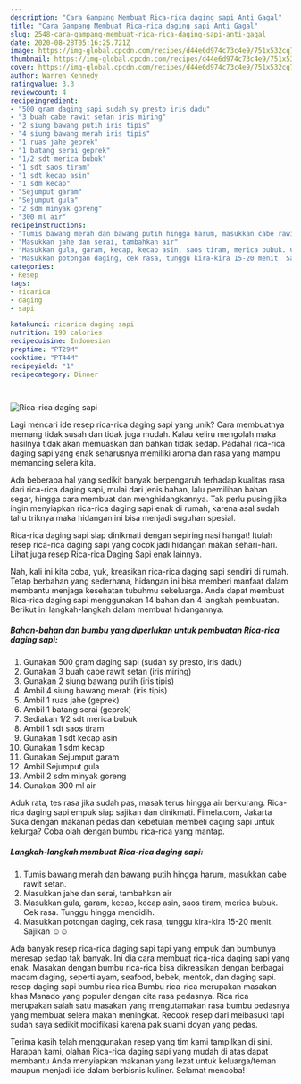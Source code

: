 ```yaml
---
description: "Cara Gampang Membuat Rica-rica daging sapi Anti Gagal"
title: "Cara Gampang Membuat Rica-rica daging sapi Anti Gagal"
slug: 2548-cara-gampang-membuat-rica-rica-daging-sapi-anti-gagal
date: 2020-08-28T05:16:25.721Z
image: https://img-global.cpcdn.com/recipes/d44e6d974c73c4e9/751x532cq70/rica-rica-daging-sapi-foto-resep-utama.jpg
thumbnail: https://img-global.cpcdn.com/recipes/d44e6d974c73c4e9/751x532cq70/rica-rica-daging-sapi-foto-resep-utama.jpg
cover: https://img-global.cpcdn.com/recipes/d44e6d974c73c4e9/751x532cq70/rica-rica-daging-sapi-foto-resep-utama.jpg
author: Warren Kennedy
ratingvalue: 3.3
reviewcount: 4
recipeingredient:
- "500 gram daging sapi sudah sy presto iris dadu"
- "3 buah cabe rawit setan iris miring"
- "2 siung bawang putih iris tipis"
- "4 siung bawang merah iris tipis"
- "1 ruas jahe geprek"
- "1 batang serai geprek"
- "1/2 sdt merica bubuk"
- "1 sdt saos tiram"
- "1 sdt kecap asin"
- "1 sdm kecap"
- "Sejumput garam"
- "Sejumput gula"
- "2 sdm minyak goreng"
- "300 ml air"
recipeinstructions:
- "Tumis bawang merah dan bawang putih hingga harum, masukkan cabe rawit setan."
- "Masukkan jahe dan serai, tambahkan air"
- "Masukkan gula, garam, kecap, kecap asin, saos tiram, merica bubuk. Cek rasa. Tunggu hingga mendidih."
- "Masukkan potongan daging, cek rasa, tunggu kira-kira 15-20 menit. Sajikan ☺️☺️"
categories:
- Resep
tags:
- ricarica
- daging
- sapi

katakunci: ricarica daging sapi 
nutrition: 190 calories
recipecuisine: Indonesian
preptime: "PT29M"
cooktime: "PT44M"
recipeyield: "1"
recipecategory: Dinner

---
```



![Rica-rica daging sapi](https://img-global.cpcdn.com/recipes/d44e6d974c73c4e9/751x532cq70/rica-rica-daging-sapi-foto-resep-utama.jpg)

Lagi mencari ide resep rica-rica daging sapi yang unik? Cara membuatnya memang tidak susah dan tidak juga mudah. Kalau keliru mengolah maka hasilnya tidak akan memuaskan dan bahkan tidak sedap. Padahal rica-rica daging sapi yang enak seharusnya memiliki aroma dan rasa yang mampu memancing selera kita.

Ada beberapa hal yang sedikit banyak berpengaruh terhadap kualitas rasa dari rica-rica daging sapi, mulai dari jenis bahan, lalu pemilihan bahan segar, hingga cara membuat dan menghidangkannya. Tak perlu pusing jika ingin menyiapkan rica-rica daging sapi enak di rumah, karena asal sudah tahu triknya maka hidangan ini bisa menjadi suguhan spesial.

Rica-rica daging sapi siap dinikmati dengan sepiring nasi hangat! Itulah resep rica-rica daging sapi yang cocok jadi hidangan makan sehari-hari. Lihat juga resep Rica-rica Daging Sapi enak lainnya.


Nah, kali ini kita coba, yuk, kreasikan rica-rica daging sapi sendiri di rumah. Tetap berbahan yang sederhana, hidangan ini bisa memberi manfaat dalam membantu menjaga kesehatan tubuhmu sekeluarga. Anda dapat membuat Rica-rica daging sapi menggunakan 14 bahan dan 4 langkah pembuatan. Berikut ini langkah-langkah dalam membuat hidangannya.

<!--inarticleads1-->

##### Bahan-bahan dan bumbu yang diperlukan untuk pembuatan Rica-rica daging sapi:

1. Gunakan 500 gram daging sapi (sudah sy presto, iris dadu)
1. Gunakan 3 buah cabe rawit setan (iris miring)
1. Gunakan 2 siung bawang putih (iris tipis)
1. Ambil 4 siung bawang merah (iris tipis)
1. Ambil 1 ruas jahe (geprek)
1. Ambil 1 batang serai (geprek)
1. Sediakan 1/2 sdt merica bubuk
1. Ambil 1 sdt saos tiram
1. Gunakan 1 sdt kecap asin
1. Gunakan 1 sdm kecap
1. Gunakan Sejumput garam
1. Ambil Sejumput gula
1. Ambil 2 sdm minyak goreng
1. Gunakan 300 ml air


Aduk rata, tes rasa jika sudah pas, masak terus hingga air berkurang. Rica-rica daging sapi empuk siap sajikan dan dinikmati. Fimela.com, Jakarta Suka dengan makanan pedas dan kebetulan membeli daging sapi untuk kelurga? Coba olah dengan bumbu rica-rica yang mantap. 

<!--inarticleads2-->

##### Langkah-langkah membuat Rica-rica daging sapi:

1. Tumis bawang merah dan bawang putih hingga harum, masukkan cabe rawit setan.
1. Masukkan jahe dan serai, tambahkan air
1. Masukkan gula, garam, kecap, kecap asin, saos tiram, merica bubuk. Cek rasa. Tunggu hingga mendidih.
1. Masukkan potongan daging, cek rasa, tunggu kira-kira 15-20 menit. Sajikan ☺️☺️


Ada banyak resep rica-rica daging sapi tapi yang empuk dan bumbunya meresap sedap tak banyak. Ini dia cara membuat rica-rica daging sapi yang enak. Masakan dengan bumbu rica-rica bisa dikreasikan dengan berbagai macam daging, seperti ayam, seafood, bebek, mentok, dan daging sapi. resep daging sapi bumbu rica rica Bumbu rica-rica merupakan masakan khas Manado yang populer dengan cita rasa pedasnya. Rica rica merupakan salah satu masakan yang mengutamakan rasa bumbu pedasnya yang membuat selera makan meningkat. Recook resep dari meibasuki tapi sudah saya sedikit modifikasi karena pak suami doyan yang pedas. 

Terima kasih telah menggunakan resep yang tim kami tampilkan di sini. Harapan kami, olahan Rica-rica daging sapi yang mudah di atas dapat membantu Anda menyiapkan makanan yang lezat untuk keluarga/teman maupun menjadi ide dalam berbisnis kuliner. Selamat mencoba!
